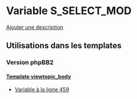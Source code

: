 # Variable S_SELECT_MOD
[Ajouter une description](https://fa-tvars.appspot.com/var/S_SELECT_MOD)

## Utilisations dans les templates

### Version phpBB2

#### [Template viewtopic_body](subsilver/viewtopic_body.md)
* [Variable &agrave; la ligne 459](../subsilver/viewtopic_body.tpl#L459)